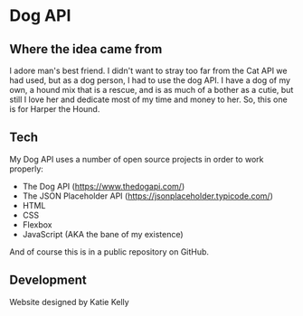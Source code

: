 # Dog API

## Where the idea came from

I adore man's best friend. I didn't want to stray too far from the Cat API we had used, but as a dog person, I had to use the dog API. I have a dog of my own, a hound mix that is a rescue, and is as much of a bother as a cutie, but still I love her and dedicate most of my time and money to her. So, this one is for Harper the Hound.

## Tech

My Dog API uses a number of open source projects in order to work properly:

- The Dog API (https://www.thedogapi.com/)
- The JSON Placeholder API (https://jsonplaceholder.typicode.com/)
- HTML
- CSS
- Flexbox
- JavaScript (AKA the bane of my existence)

And of course this is in a public repository on GitHub.

## Development

Website designed by Katie Kelly
